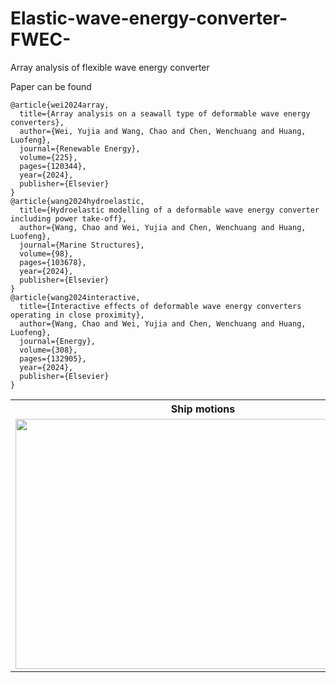 # Elastic-wave-energy-converter-FWEC-

Array analysis of flexible wave energy converter


Paper can be found 
```
@article{wei2024array,
  title={Array analysis on a seawall type of deformable wave energy converters},
  author={Wei, Yujia and Wang, Chao and Chen, Wenchuang and Huang, Luofeng},
  journal={Renewable Energy},
  volume={225},
  pages={120344},
  year={2024},
  publisher={Elsevier}
}
@article{wang2024hydroelastic,
  title={Hydroelastic modelling of a deformable wave energy converter including power take-off},
  author={Wang, Chao and Wei, Yujia and Chen, Wenchuang and Huang, Luofeng},
  journal={Marine Structures},
  volume={98},
  pages={103678},
  year={2024},
  publisher={Elsevier}
}
@article{wang2024interactive,
  title={Interactive effects of deformable wave energy converters operating in close proximity},
  author={Wang, Chao and Wei, Yujia and Chen, Wenchuang and Huang, Luofeng},
  journal={Energy},
  volume={308},
  pages={132905},
  year={2024},
  publisher={Elsevier}
}
```

<table>
  <tr>
    <th>Ship motions</th>
    <th>signals</th>
  </tr>
  <tr>
    <td><img src="./0829.gif" width="600" height= "400"/></td>
    <td><img src="" width="200" height= "400" /></td>
  </tr>
</table>

